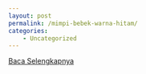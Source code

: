 ```yaml
---
layout: post
permalink: /mimpi-bebek-warna-hitam/
categories:
    - Uncategorized
---
```


[Baca Selengkapnya](/04)